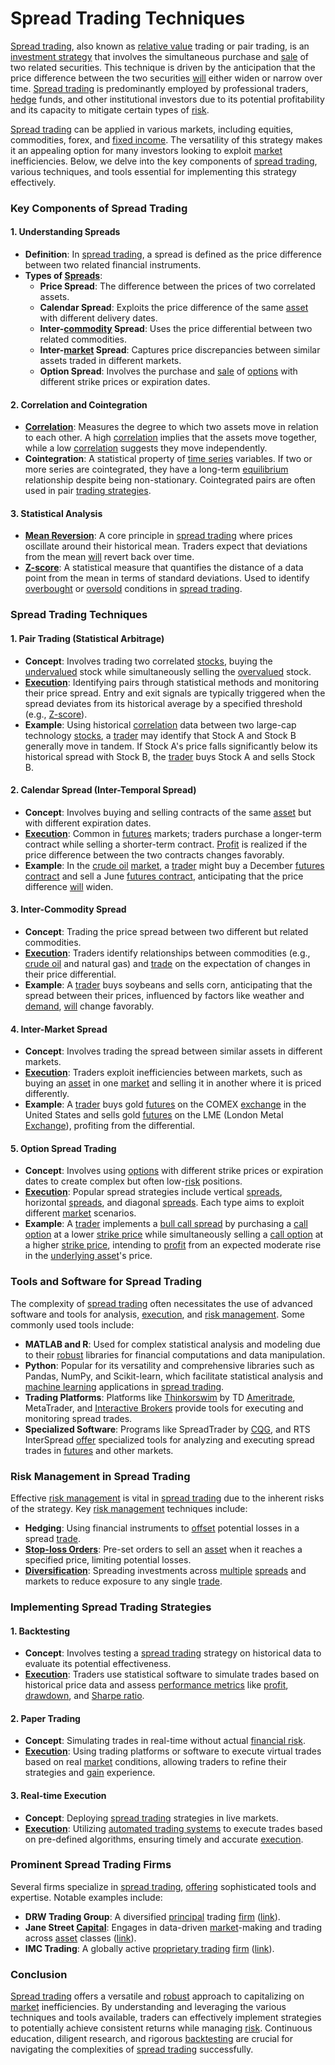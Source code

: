 # Spread Trading Techniques

[Spread trading](../s/spread_trading.md), also known as [relative value](../r/relative_value.md) trading or pair trading, is an [investment strategy](../i/investment_strategy.md) that involves the simultaneous purchase and [sale](../s/sale.md) of two related securities. This technique is driven by the anticipation that the price difference between the two securities [will](../w/will.md) either widen or narrow over time. [Spread trading](../s/spread_trading.md) is predominantly employed by professional traders, [hedge](../h/hedge.md) funds, and other institutional investors due to its potential profitability and its capacity to mitigate certain types of [risk](../r/risk.md).

[Spread trading](../s/spread_trading.md) can be applied in various markets, including equities, commodities, forex, and [fixed income](../f/fixed_income.md). The versatility of this strategy makes it an appealing option for many investors looking to exploit [market](../m/market.md) inefficiencies. Below, we delve into the key components of [spread trading](../s/spread_trading.md), various techniques, and tools essential for implementing this strategy effectively.

### Key Components of Spread Trading

#### 1. **Understanding Spreads**
   - **Definition**: In [spread trading](../s/spread_trading.md), a spread is defined as the price difference between two related financial instruments.
   - **Types of [Spreads](../s/spreads.md)**:
     - **Price Spread**: The difference between the prices of two correlated assets.
     - **Calendar Spread**: Exploits the price difference of the same [asset](../a/asset.md) with different delivery dates.
     - **Inter-[commodity](../c/commodity.md) Spread**: Uses the price differential between two related commodities.
     - **Inter-[market](../m/market.md) Spread**: Captures price discrepancies between similar assets traded in different markets.
     - **Option Spread**: Involves the purchase and [sale](../s/sale.md) of [options](../o/options.md) with different strike prices or expiration dates.

#### 2. **Correlation and Cointegration**
   - **[Correlation](../c/correlation.md)**: Measures the degree to which two assets move in relation to each other. A high [correlation](../c/correlation.md) implies that the assets move together, while a low [correlation](../c/correlation.md) suggests they move independently.
   - **Cointegration**: A statistical property of [time series](../t/time_series.md) variables. If two or more series are cointegrated, they have a long-term [equilibrium](../e/equilibrium.md) relationship despite being non-stationary. Cointegrated pairs are often used in pair [trading strategies](../t/trading_strategies.md).

#### 3. **Statistical Analysis**
   - **[Mean Reversion](../m/mean_reversion.md)**: A core principle in [spread trading](../s/spread_trading.md) where prices oscillate around their historical mean. Traders expect that deviations from the mean [will](../w/will.md) revert back over time.
   - **[Z-score](../z/z-score.md)**: A statistical measure that quantifies the distance of a data point from the mean in terms of standard deviations. Used to identify [overbought](../o/overbought.md) or [oversold](../o/oversold.md) conditions in [spread trading](../s/spread_trading.md).

### Spread Trading Techniques

#### 1. **Pair Trading (Statistical Arbitrage)**
   - **Concept**: Involves trading two correlated [stocks](../s/stock.md), buying the [undervalued](../u/undervalued.md) stock while simultaneously selling the [overvalued](../o/overvalued.md) stock.
   - **[Execution](../e/execution.md)**: Identifying pairs through statistical methods and monitoring their price spread. Entry and exit signals are typically triggered when the spread deviates from its historical average by a specified threshold (e.g., [Z-score](../z/z-score.md)).
   - **Example**: Using historical [correlation](../c/correlation.md) data between two large-cap technology [stocks](../s/stock.md), a [trader](../t/trader.md) may identify that Stock A and Stock B generally move in tandem. If Stock A's price falls significantly below its historical spread with Stock B, the [trader](../t/trader.md) buys Stock A and sells Stock B.

#### 2. **Calendar Spread (Inter-Temporal Spread)**
   - **Concept**: Involves buying and selling contracts of the same [asset](../a/asset.md) but with different expiration dates.
   - **[Execution](../e/execution.md)**: Common in [futures](../f/futures.md) markets; traders purchase a longer-term contract while selling a shorter-term contract. [Profit](../p/profit.md) is realized if the price difference between the two contracts changes favorably.
   - **Example**: In the [crude oil](../c/crude_oil.md) [market](../m/market.md), a [trader](../t/trader.md) might buy a December [futures contract](../f/futures_contract.md) and sell a June [futures contract](../f/futures_contract.md), anticipating that the price difference [will](../w/will.md) widen.

#### 3. **Inter-Commodity Spread**
   - **Concept**: Trading the price spread between two different but related commodities.
   - **[Execution](../e/execution.md)**: Traders identify relationships between commodities (e.g., [crude oil](../c/crude_oil.md) and natural gas) and [trade](../t/trade.md) on the expectation of changes in their price differential.
   - **Example**: A [trader](../t/trader.md) buys soybeans and sells corn, anticipating that the spread between their prices, influenced by factors like weather and [demand](../d/demand.md), [will](../w/will.md) change favorably.

#### 4. **Inter-Market Spread**
   - **Concept**: Involves trading the spread between similar assets in different markets.
   - **[Execution](../e/execution.md)**: Traders exploit inefficiencies between markets, such as buying an [asset](../a/asset.md) in one [market](../m/market.md) and selling it in another where it is priced differently.
   - **Example**: A [trader](../t/trader.md) buys gold [futures](../f/futures.md) on the COMEX [exchange](../e/exchange.md) in the United States and sells gold [futures](../f/futures.md) on the LME (London Metal [Exchange](../e/exchange.md)), profiting from the differential.

#### 5. **Option Spread Trading**
   - **Concept**: Involves using [options](../o/options.md) with different strike prices or expiration dates to create complex but often low-[risk](../r/risk.md) positions.
   - **[Execution](../e/execution.md)**: Popular spread strategies include vertical [spreads](../s/spreads.md), horizontal [spreads](../s/spreads.md), and diagonal [spreads](../s/spreads.md). Each type aims to exploit different [market](../m/market.md) scenarios.
   - **Example**: A [trader](../t/trader.md) implements a [bull call spread](../b/bull_call_spread.md) by purchasing a [call option](../c/call_option.md) at a lower [strike price](../s/strike_price.md) while simultaneously selling a [call option](../c/call_option.md) at a higher [strike price](../s/strike_price.md), intending to [profit](../p/profit.md) from an expected moderate rise in the [underlying asset](../u/underlying_asset.md)'s price.

### Tools and Software for Spread Trading

The complexity of [spread trading](../s/spread_trading.md) often necessitates the use of advanced software and tools for analysis, [execution](../e/execution.md), and [risk management](../r/risk_management.md). Some commonly used tools include:

- **MATLAB and R**: Used for complex statistical analysis and modeling due to their [robust](../r/robust.md) libraries for financial computations and data manipulation.
- **Python**: Popular for its versatility and comprehensive libraries such as Pandas, NumPy, and Scikit-learn, which facilitate statistical analysis and [machine learning](../m/machine_learning.md) applications in [spread trading](../s/spread_trading.md).
- **Trading Platforms**: Platforms like [Thinkorswim](../t/thinkorswim.md) by TD [Ameritrade](../a/ameritrade.md), MetaTrader, and [Interactive Brokers](../i/interactive_brokers.md) provide tools for executing and monitoring spread trades.
- **Specialized Software**: Programs like SpreadTrader by [CQG](../c/cqg.md), and RTS InterSpread [offer](../o/offer.md) specialized tools for analyzing and executing spread trades in [futures](../f/futures.md) and other markets.

### Risk Management in Spread Trading

Effective [risk management](../r/risk_management.md) is vital in [spread trading](../s/spread_trading.md) due to the inherent risks of the strategy. Key [risk management](../r/risk_management.md) techniques include:

- **Hedging**: Using financial instruments to [offset](../o/offset.md) potential losses in a spread [trade](../t/trade.md).
- **[Stop-loss Orders](../s/stop-loss_orders.md)**: Pre-set orders to sell an [asset](../a/asset.md) when it reaches a specified price, limiting potential losses.
- **[Diversification](../d/diversification.md)**: Spreading investments across [multiple](../m/multiple.md) [spreads](../s/spreads.md) and markets to reduce exposure to any single [trade](../t/trade.md).

### Implementing Spread Trading Strategies

#### 1. **Backtesting**
   - **Concept**: Involves testing a [spread trading](../s/spread_trading.md) strategy on historical data to evaluate its potential effectiveness.
   - **[Execution](../e/execution.md)**: Traders use statistical software to simulate trades based on historical price data and assess [performance metrics](../p/performance_metrics.md) like [profit](../p/profit.md), [drawdown](../d/drawdown.md), and [Sharpe ratio](../s/sharpe_ratio.md).

#### 2. **Paper Trading**
   - **Concept**: Simulating trades in real-time without actual [financial risk](../f/financial_risk.md).
   - **[Execution](../e/execution.md)**: Using trading platforms or software to execute virtual trades based on real [market](../m/market.md) conditions, allowing traders to refine their strategies and [gain](../g/gain.md) experience.

#### 3. **Real-time Execution**
   - **Concept**: Deploying [spread trading](../s/spread_trading.md) strategies in live markets.
   - **[Execution](../e/execution.md)**: Utilizing [automated trading systems](../a/automated_trading_systems.md) to execute trades based on pre-defined algorithms, ensuring timely and accurate [execution](../e/execution.md).

### Prominent Spread Trading Firms

Several firms specialize in [spread trading](../s/spread_trading.md), [offering](../o/offering.md) sophisticated tools and expertise. Notable examples include:

- **DRW Trading Group**: A diversified [principal](../p/principal.md) trading [firm](../f/firm.md) ([link](https://drw.com)).
- **Jane Street [Capital](../c/capital.md)**: Engages in data-driven [market](../m/market.md)-making and trading across [asset](../a/asset.md) classes ([link](https://janestreet.com)).
- **IMC Trading**: A globally active [proprietary trading](../p/proprietary_trading.md) [firm](../f/firm.md) ([link](https://imc.com)).

### Conclusion

[Spread trading](../s/spread_trading.md) offers a versatile and [robust](../r/robust.md) approach to capitalizing on [market](../m/market.md) inefficiencies. By understanding and leveraging the various techniques and tools available, traders can effectively implement strategies to potentially achieve consistent returns while managing [risk](../r/risk.md). Continuous education, diligent research, and rigorous [backtesting](../b/backtesting.md) are crucial for navigating the complexities of [spread trading](../s/spread_trading.md) successfully.
